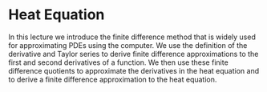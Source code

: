 # Heat Equation

In this lecture we introduce the finite difference method that is widely used for approximating PDEs using the computer. We use the definition of the derivative and Taylor series to derive finite difference approximations to the first and second derivatives of a function. We then use these finite difference quotients to approximate the derivatives in the heat equation and to derive a finite difference approximation to the heat equation.